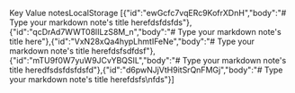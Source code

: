 Key Value
notesLocalStorage [{"id":"ewGcfc7vqERc9KofrXDnH","body":"# Type your markdown note's title herefdsfdsfds"},{"id":"qcDrAd7WWT08lILzS8M_n","body":"# Type your markdown note's title here"},{"id":"VxN28xQa4hypLhmtIFeNe","body":"# Type your markdown note's title herefdsfsdfdsf"},{"id":"mTU9f0W7yuW9JCvYBQSIL","body":"# Type your markdown note's title heredfsdsfdsfdsfd"},{"id":"d6pwNJjVtH9itSrQnFMGj","body":"# Type your markdown note's title herefdsfs\nfds"}]
